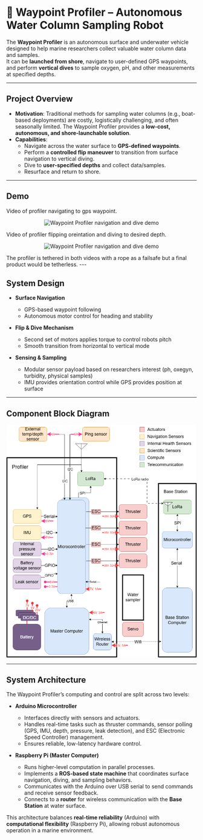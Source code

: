 # 🌊 Waypoint Profiler – Autonomous Water Column Sampling Robot

The **Waypoint Profiler** is an autonomous surface and underwater vehicle designed to help marine researchers collect valuable water column data and samples.  
It can be **launched from shore**, navigate to user-defined GPS waypoints, and perform **vertical dives** to sample oxygen, pH, and other measurements at specified depths.  

---

## Project Overview

- **Motivation**: Traditional methods for sampling water columns (e.g., boat-based deployments) are costly, logistically challenging, and often seasonally limited. The Waypoint Profiler provides a **low-cost, autonomous, and shore-launchable solution**.  
- **Capabilities**:  
  - Navigate across the water surface to **GPS-defined waypoints**.  
  - Perform a **controlled flip maneuver** to transition from surface navigation to vertical diving.  
  - Dive to **user-specified depths** and collect data/samples.  
  - Resurface and return to shore.  

---

## Demo
Video of profiler navigating to gps waypoint.
<p align="center">
  <img src="WaypointNavigation (1).gif" width="600" alt="Waypoint Profiler navigation and dive demo"/>
</p>
Video of profiler flipping oreintation and diving to desired depth.
<p align="center">
  <img src="WaypointNavigation (2).gif" width="600" alt="Waypoint Profiler navigation and dive demo"/>
</p>
The profiler is tethered in both videos with a rope as a failsafe but a final product would be tetherless.
---

##  System Design

- **Surface Navigation**  
  - GPS-based waypoint following  
  - Autonomous motor control for heading and stability  

- **Flip & Dive Mechanism**  
  - Second set of motors applies torque to control robots pitch
  - Smooth transition from horizontal to vertical mode  

- **Sensing & Sampling**  
  - Modular sensor payload based on researchers interest (ph, oxegyn, turbidity, physical samples)
  - IMU provides orientation control while GPS provides position at surface

---

## Component Block Diagram
<p align="center">
  <img src="component block diagram.drawio.png" width="700" alt="Waypoint Profiler Component Block Diagram"/>
</p>

---
## System Architecture

The Waypoint Profiler’s computing and control are split across two levels:

- **Arduino Microcontroller**  
  - Interfaces directly with sensors and actuators.  
  - Handles real-time tasks such as thruster commands, sensor polling (GPS, IMU, depth, pressure, leak detection), and ESC (Electronic Speed Controller) management.  
  - Ensures reliable, low-latency hardware control.  

- **Raspberry Pi (Master Computer)**  
  - Runs higher-level computation in parallel processes.  
  - Implements a **ROS-based state machine** that coordinates surface navigation, diving, and sampling behaviors.  
  - Communicates with the Arduino over USB serial to send commands and receive sensor feedback.  
  - Connects to a **router** for wireless communication with the **Base Station** at water surface.  

This architecture balances **real-time reliability** (Arduino) with **computational flexibility** (Raspberry Pi), allowing robust autonomous operation in a marine environment.  




